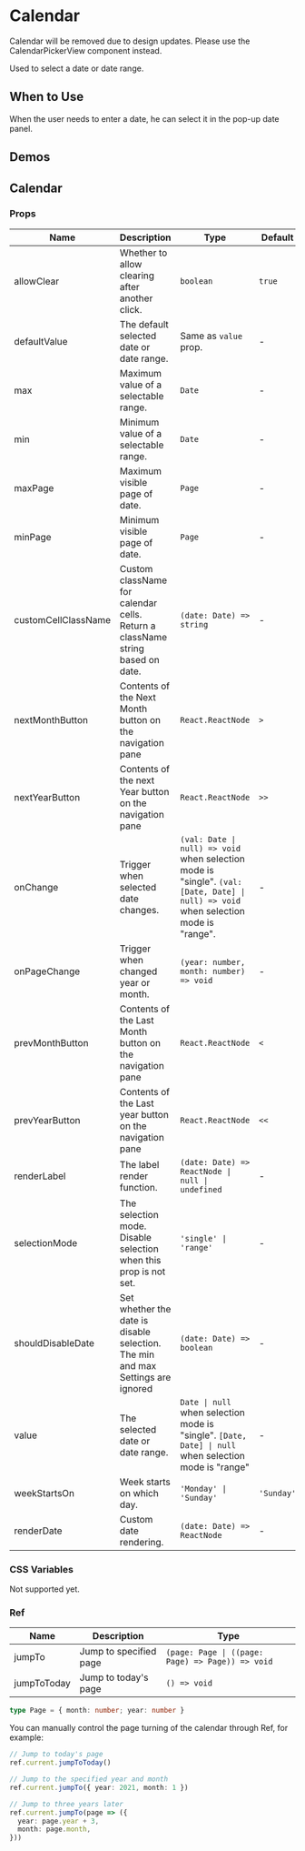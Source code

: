 # Calendar <Experimental></Experimental>

<Alert type="warning">
  Calendar will be removed due to design updates. Please use the CalendarPickerView component instead.
</Alert>

Used to select a date or date range.

## When to Use

When the user needs to enter a date, he can select it in the pop-up date panel.

## Demos

<code src="./demos/demo1.tsx"></code>

<code src="./demos/demo2.tsx"></code>

<code src="./demos/demo3.tsx"></code>

<code src="./demos/demo4.tsx"></code>

<code src="./demos/demo5.tsx"></code>

<code src="./demos/demo6.tsx"></code>

## Calendar

### Props

| Name | Description | Type | Default | Version |
| --- | --- | --- | --- | --- |
| allowClear | Whether to allow clearing after another click. | `boolean` | `true` |
| defaultValue | The default selected date or date range. | Same as `value` prop. | - |
| max | Maximum value of a selectable range. | `Date` | - |  |
| min | Minimum value of a selectable range. | `Date` | - |  |
| maxPage | Maximum visible page of date. | `Page` | - |  |
| minPage | Minimum visible page of date. | `Page` | - |  |
| customCellClassName | Custom className for calendar cells. Return a className string based on date. | `(date: Date) => string` | - |  |
| nextMonthButton | Contents of the Next Month button on the navigation pane | `React.ReactNode` | `>` |
| nextYearButton | Contents of the next Year button on the navigation pane | `React.ReactNode` | `>>` |
| onChange | Trigger when selected date changes. | `(val: Date \| null) => void` when selection mode is "single". `(val: [Date, Date] \| null) => void` when selection mode is "range". | - |
| onPageChange | Trigger when changed year or month. | `(year: number, month: number) => void` | - |
| prevMonthButton | Contents of the Last Month button on the navigation pane | `React.ReactNode` | `<` |
| prevYearButton | Contents of the Last year button on the navigation pane | `React.ReactNode` | `<<` |
| renderLabel | The label render function. | `(date: Date) => ReactNode \| null \| undefined` | - |
| selectionMode | The selection mode. Disable selection when this prop is not set. | `'single' \| 'range'` | - |
| shouldDisableDate | Set whether the date is disable selection. The min and max Settings are ignored | `(date: Date) => boolean` | - |
| value | The selected date or date range. | `Date \| null` when selection mode is "single". `[Date, Date] \| null` when selection mode is "range" | - |
| weekStartsOn | Week starts on which day. | `'Monday' \| 'Sunday'` | `'Sunday'` |
| renderDate | Custom date rendering. | `(date: Date) => ReactNode` | - | 5.28.0 |

### CSS Variables

Not supported yet.

### Ref

| Name | Description | Type |
| --- | --- | --- |
| jumpTo | Jump to specified page | `(page: Page \| ((page: Page) => Page)) => void` |
| jumpToToday | Jump to today's page | `() => void` |

```ts
type Page = { month: number; year: number }
```

You can manually control the page turning of the calendar through Ref, for example:

```ts
// Jump to today's page
ref.current.jumpToToday()

// Jump to the specified year and month
ref.current.jumpTo({ year: 2021, month: 1 })

// Jump to three years later
ref.current.jumpTo(page => ({
  year: page.year + 3,
  month: page.month,
}))
```
